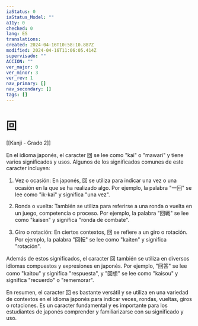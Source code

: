 ```yaml
---
iaStatus: 0
iaStatus_Model: ""
a11y: 0
checked: 0
lang: ES
translations: 
created: 2024-04-16T10:58:10.887Z
modified: 2024-04-16T11:06:05.414Z
supervisado: ""
ACCION: ""
ver_major: 0
ver_minor: 3
ver_rev: 1
nav_primary: []
nav_secondary: []
tags: []
---
```

# 回

[[Kanji - Grado 2]]

En el idioma japonés, el caracter 回 se lee como "kai" o "mawari" y tiene varios significados y usos. Algunos de los significados comunes de este caracter incluyen:

1. Vez o ocasión: En japonés, 回 se utiliza para indicar una vez o una ocasión en la que se ha realizado algo. Por ejemplo, la palabra "一回" se lee como "ik-kai" y significa "una vez".

2. Ronda o vuelta: También se utiliza para referirse a una ronda o vuelta en un juego, competencia o proceso. Por ejemplo, la palabra "回戦" se lee como "kaisen" y significa "ronda de combate".

3. Giro o rotación: En ciertos contextos, 回 se refiere a un giro o rotación. Por ejemplo, la palabra "回転" se lee como "kaiten" y significa "rotación".

Además de estos significados, el caracter 回 también se utiliza en diversos idiomas compuestos y expresiones en japonés. Por ejemplo, "回答" se lee como "kaitou" y significa "respuesta", y "回想" se lee como "kaisou" y significa "recuerdo" o "rememorar".

En resumen, el caracter 回 es bastante versátil y se utiliza en una variedad de contextos en el idioma japonés para indicar veces, rondas, vueltas, giros o rotaciones. Es un caracter fundamental y es importante para los estudiantes de japonés comprender y familiarizarse con su significado y uso.
